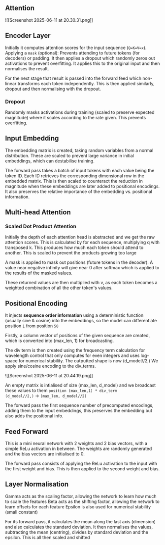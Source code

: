 


## Attention

![[Screenshot 2025-06-11 at 20.30.31.png]]

## Encoder Layer

Initially it computes attention scores for the input sequence (`Q=K=V=x`). Applying a `mask` (optional): Prevents attending to future tokens (for decoders) or padding. It then applies a dropout which randomly zeros out activations to prevent overfitting. It applies this to the original input and then normalises the result. 

For the next stage that result is passed into the forward feed which non-linear transforms each token independently. This is then applied similarly, dropout and then normalising with the dropout. 

### Dropout

Randomly masks activations during training (scaled to preserve expected magnitude) where it scales according to the rate given. This prevents overfitting. 

## Input Embedding

The embedding matrix is created, taking random variables from a normal distribution. These are scaled to prevent large variance in initial embeddings, which can destabilise training. 

The forward pass takes a batch of input tokens with each value being the token ID. Each ID retrieves the corresponding dimensional row in the embedded matrix. This is then scaled to counteract the reduction in magnitude when these embeddings are later added to positional encodings. It also preserves the relative importance of the embedding vs. positional information.

## Multi-head Attention

### Scaled Dot Product Attention

Initially the depth of each attention head is abstracted and we get the raw attention scores. This is calculated by for each sequence, multiplying q with transposed k. This produces how much each token should attend to another. This is scaled to prevent the products growing too large

A mask is applied to mask out positions (future tokens in the decoder). A value near negative infinity will give near 0 after softmax which is applied to the results of the masked values. 

These returned values are then multiplied with v, as each token becomes a weighted combination of all the other token's values. 


## Positional Encoding

It injects **sequence order information** using a deterministic function (usually sine & cosine) into the embeddings, so the model can differentiate position `1` from position `50`



Firstly, a column vector of positions of the given sequence are created, which is converted into (max_len, 1) for broadcasting. 

The div term is then created using the frequency term calculation for wavelength control that only computes for even integers and uses log-space for numerical stability. The outputted shape is now (d_model//2,) We apply sine/cosine encoding to the div_terms. 

![[Screenshot 2025-06-11 at 20.44.19.png]]

An empty matrix is intialised of size (max_len, d_model) and we broadcast these values to them `position (max_len,1) * div_term (d_model//2,)` → `(max_len, d_model//2)`

The forward pass the first sequence number of precomputed encodings, adding them to the input embeddings, this preserves the embedding but also adds the positional info. 

## Feed Forward

This is a mini neural network with 2 weights and 2 bias vectors, with a simple ReLu activation in between. The weights are randomly generated and the bias vectors are initialised to 0. 

The forward pass consists of applying the ReLu activation to the input with the first weight and bias. This is then applied to the second weight and bias. 

## Layer Normalisation

Gamma acts as the scaling factor, allowing the network to learn how much to scale the features
Beta acts as the shifting factor, allowing the network to learn offsets for each feature
Epsilon is also used for numerical stability (small constant)

For its forward pass, it calculates the mean along the last axis (dimension) and also calculates the standard deviation. It then normalises the values, subtracting the mean (centring), divides by standard deviation and the epsilon. This is all then scaled and shifted